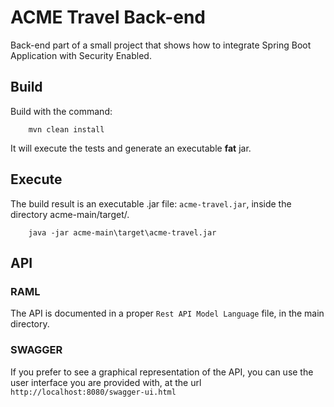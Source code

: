 # ACME Travel Back-end
Back-end part of a small project that shows how to integrate Spring Boot Application with Security Enabled.

## Build
Build with the command:
```shell
	mvn clean install
```
It will execute the tests and generate an executable **fat** jar.

## Execute
The build result is an executable .jar file: `acme-travel.jar`, inside the directory acme-main/target/.

```shell
	java -jar acme-main\target\acme-travel.jar
``` 

## API
### RAML
The API is documented in a proper `Rest API Model Language` file, in the main directory.

### SWAGGER
If you prefer to see a graphical representation of the API, you can use the user interface you are provided with, at the url `http://localhost:8080/swagger-ui.html` 
